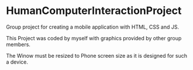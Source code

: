 # HumanComputerInteractionProject
Group project for creating a mobile application with HTML, CSS and JS.

This Project was coded by myself with graphics provided by other group members.

The Winow must be resized to Phone screen size as it is designed for such a device.
